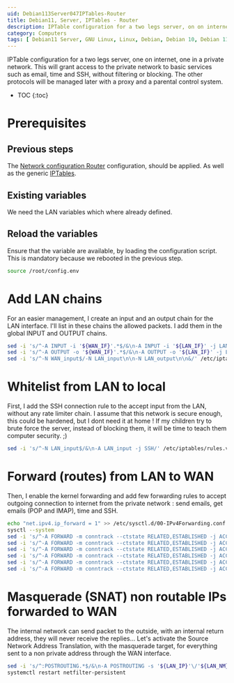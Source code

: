 ```yaml
---
uid: Debian113Server047IPTables-Router
title: Debian11, Server, IPTables - Router
description: IPTable configuration for a two legs server, on on internet, one in a private network. This will grant access to the private network to basic services such as email, time and SSH, without filtering or blocking. The other protocols will be managed later with a proxy and a parental control system.
category: Computers
tags: [ Debian11 Server, GNU Linux, Linux, Debian, Debian 10, Debian 11, Buster, Bullseye, Server, Installation, IPTables, Security, Filtering, Private Network, Network, Firewall, Rules, Chains, Cracker, SSH, TCP, IP, ICMP, Loopback, IPv6, Router server, Gateway, Email, NTP, Time, SSH, Proxy, Parental control, Control, SNAT, MASQUERADE ]
---
```

IPTable configuration for a two legs server, one on internet, one in a private network. This will grant access to the private network to basic services such as email, time and SSH, without filtering or blocking. The other protocols will be managed later with a proxy and a parental control system.

* TOC
{:toc}

# Prerequisites

## Previous steps

The [Network configuration Router](/Debian111PostInstall021Debian-Networkconfiguration-Router-en/) configuration, should be applied. As well as the generic [IPTables](/Debian113Server045IPTables-en/).

## Existing variables

We need the LAN variables which where already defined.

## Reload the variables

Ensure that the variable are available, by loading the configuration script. This is mandatory because we rebooted in the previous step.
```bash
source /root/config.env
```

# Add LAN chains

For an easier management, I create an input and an output chain for the LAN interface. I'll list in these chains the allowed packets. I add them in the global INPUT and OUTPUT chains.
```bash
sed -i 's/^-A INPUT -i '${WAN_IF}'.*$/&\n-A INPUT -i '${LAN_IF}' -j LAN_input/' /etc/iptables/rules.v4
sed -i 's/^-A OUTPUT -o '${WAN_IF}'.*$/&\n-A OUTPUT -o '${LAN_IF}' -j LAN_output/' /etc/iptables/rules.v4
sed -i 's/^-N WAN_input$/-N LAN_input\n\n-N LAN_output\n\n&/' /etc/iptables/rules.v4
```

# Whitelist from LAN to local

First, I add the SSH connection rule to the accept input from the LAN, without any rate limiter chain. I assume that this network is secure enough, this could be hardened, but I dont need it at home ! If my children try to brute force the server, instead of blocking them, it will be time to teach them computer security. ;)
```bash
sed -i 's/^-N LAN_input$/&\n-A LAN_input -j SSH/' /etc/iptables/rules.v4
```

# Forward (routes) from LAN to WAN

Then, I enable the kernel forwarding and add few forwarding rules to accept outgoing connection to internet from the private network : send emails, get emails (POP and IMAP), time and SSH.
```bash
echo "net.ipv4.ip_forward = 1" >> /etc/sysctl.d/00-IPv4Forwarding.conf
sysctl --system
sed -i 's/^-A FORWARD -m conntrack --ctstate RELATED,ESTABLISHED -j ACCEPT$/&\n-A FORWARD -i '${LAN_IF}' -p tcp -m multiport --dports 25,465,587 -j ACCEPT/' /etc/iptables/rules.v4
sed -i 's/^-A FORWARD -m conntrack --ctstate RELATED,ESTABLISHED -j ACCEPT$/&\n-A FORWARD -i '${LAN_IF}' -p tcp -m multiport --dports 143,993 -j ACCEPT/' /etc/iptables/rules.v4
sed -i 's/^-A FORWARD -m conntrack --ctstate RELATED,ESTABLISHED -j ACCEPT$/&\n-A FORWARD -i '${LAN_IF}' -p tcp -m multiport --dports 110,995 -j ACCEPT/' /etc/iptables/rules.v4
sed -i 's/^-A FORWARD -m conntrack --ctstate RELATED,ESTABLISHED -j ACCEPT$/&\n-A FORWARD -i '${LAN_IF}' -p tcp --dport 123 -j ACCEPT/' /etc/iptables/rules.v4
sed -i 's/^-A FORWARD -m conntrack --ctstate RELATED,ESTABLISHED -j ACCEPT$/&\n-A FORWARD -i '${LAN_IF}' -p udp --dport 123 -j ACCEPT/' /etc/iptables/rules.v4
sed -i 's/^-A FORWARD -m conntrack --ctstate RELATED,ESTABLISHED -j ACCEPT$/&\n-A FORWARD -i '${LAN_IF}' -p tcp --dport 22 -j ACCEPT/' /etc/iptables/rules.v4
```

# Masquerade (SNAT) non routable IPs forwarded to WAN

The internal network can send packet to the outside, with an internal return address, they will never receive the replies... Let's activate the Source Network Address Translation, with the masquerade target, for everything sent to a non private address through the WAN interface.
```bash
sed -i 's/^:POSTROUTING.*$/&\n-A POSTROUTING -s '${LAN_IP}'\/'${LAN_NM}' ! -d '${LAN_IP}'\/'${LAN_NM}' -o '${WAN_IF}' -j MASQUERADE/' /etc/iptables/rules.v4
systemctl restart netfilter-persistent
```
